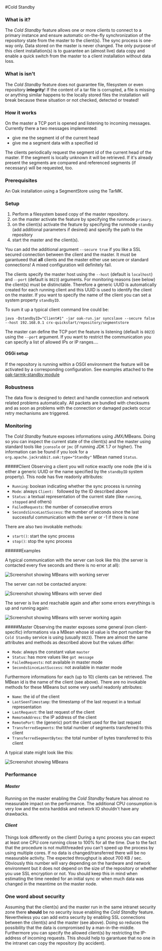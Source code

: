 <!--
   Licensed to the Apache Software Foundation (ASF) under one or more
   contributor license agreements.  See the NOTICE file distributed with
   this work for additional information regarding copyright ownership.
   The ASF licenses this file to You under the Apache License, Version 2.0
   (the "License"); you may not use this file except in compliance with
   the License.  You may obtain a copy of the License at

       http://www.apache.org/licenses/LICENSE-2.0

   Unless required by applicable law or agreed to in writing, software
   distributed under the License is distributed on an "AS IS" BASIS,
   WITHOUT WARRANTIES OR CONDITIONS OF ANY KIND, either express or implied.
   See the License for the specific language governing permissions and
   limitations under the License.
  -->

#Cold Standby

### What is it?

The *Cold Standby* feature allows one or more clients to connect to a primary instance and ensure automatic on-the-fly synchronization of the repository state from the master to the client(s). The sync process is one-way only. Data stored on the master is never changed. The only purpose of this client installation(s) is to guarantee an (almost live) data copy and enable a quick switch from the master to a client installation without data loss.

### What is isn't

The *Cold Standby* feature does not guarantee file, filesystem or even repository **integrity**! If the content of a tar file is corrupted, a file is missing or anything similar happens to the locally stored files the installation will break because these situation or not checked, detected or treated!

### How it works

On the master a TCP port is opened and listening to incoming messages. Currently there a two messages implemented:

* give me the segment id of the current head
* give me a segment data with a specified id

The clients periodically request the segment id of the current head of the master. If the segment is locally unknown it will be retrieved. If it's already present the segments are compared and referenced segments (if necessary) will be requested, too.


### Prerequisites

An Oak installation using a SegmentStore using the TarMK.

### Setup

1. Perform a filesystem based copy of the master repository.
2. on the master activate the feature by specifying the runmode `primary`.
3. on the client(s) activate the feature by specifying the runmode `standby` (add additional parameters if desired) and specify the path to the repository
4. start the master and the client(s).

You can add the additional argument `--secure true` if you like a SSL secured connection between the client and the master. It must be garantueed that **all** clients and the master either use secure or standard connections! A mixed configuration will definitely fail.

The clients specify the master host using the `--host` (default is `localhost`) and `--port` (default is `8023`) arguments. For monitoring reasons (see below) the client(s) must be distinctable. Therefore a generic UUID is automatically created for each running client and this UUID is used to identify the client on the master. If you want to specify the name of the client you can set a system property `standbyID`.

To sum it up a typical client command line could be:

	java -DstandbyID="Client#1" -jar oak-run.jar syncslave --secure false --host 192.168.0.1 crx-quickstart/repository/segmentstore

<!-- TODO: add the master specific arguments (like the accepted incoming IP ranges) -->
The master can define the TCP port the feature is listening (default is `8023`) using the `--port` argument. If you want to restrict the communication you can specify a list of allowed IPs or IP ranges....

#### OSGi setup
If the repository is running within a OSGI environment the feature will be activated by a corresponding configuration. See examples attached to the [oak-tarmk-standby module](https://github.com/apache/jackrabbit-oak/tree/trunk/oak-tarmk-standby/osgi-conf)

### Robustness

The data flow is designed to detect and handle connection and network related problems automatically. All packets are bundled with checksums and as soon as problems with the connection or damaged packets occur retry mechanisms are triggered.

### Monitoring

The *Cold Standby* feature exposes informations using JMX/MBeans. Doing so you can inspect the current state of the client(s) and the master using standard tools like `jconsole` or `jmc` (if running JDK 1.7 or higher). The information can be found if you look for a `org.apache.jackrabbit.oak:type="Standby"` MBean named `Status`.

#####Client
Observing a client you will notice exactly one node (the id is either a generic UUID or the name specified by the `standbyID` system property). This node has five readonly attributes:

* `Running`: boolean indicating whether the sync process is running
* `Mode`: always `Client: ` followed by the ID described above
* `Status`: a textual representation of the current state (like `running`, `stopped` and others)
* `FailedRequests`: the number of consecutive errors
* `SecondsSinceLastSuccess`: the number of seconds since the last successful communication with the server or -1 if there is none

There are also two invokable methods:

* `start()`: start the sync process
* `stop()`: stop the sync process

######Examples

A typical communication with the server can look like this (the server is contacted every five seconds and there is no error at all): 

![Screenshot showing MBeans with working server](client_mbean_server_working.png)

The server can not be contacted anyore:

![Screenshot showing MBeans with server died](client_mbean_server_died.png)

The server is live and reachable again and after some errors everythings is up and running again:

![Screenshot showing MBeans with server working again](client_mbean_server_works_again.png)
    
#####Master
Observing the master exposes some general (non client-specific) informations via a MBean whose id value is the port number the `Cold Standby` service is using (usually `8023`). There are almost the same attributes and methods as described above but the values differ:

* `Mode`: always the constant value `master`
* `Status`: has more values like `got message`
* `FailedRequests`: not available in master mode
* `SecondsSinceLastSuccess`: not available in master mode

Furthermore informations for each (up to 10) clients can be retrieved. The MBean id is the name of the client (see above). There are no invokable methods for these MBeans but some very useful readonly attributes:

* `Name`: the id of the client
* `LastSeenTimestamp`: the timestamp of the last request in a textual representation
* `LastRequest`: the last request of the client
* `RemoteAddress`: the IP address of the client
* `RemotePort`: the (generic) port the client used for the last request
* `TransferredSegments`: the total number of segments transferred to this client
* `TransferredSegmentBytes`: the total number of bytes transferred to this client

A typical state might look like this:

![Screenshot showing MBeans](mbeans.png)

### Performance

##### Master
Running on the master enabling the *Cold Standby* feature has almost no measurable impact on the performance. The additional CPU consumption is very low and the extra harddisk and network IO shouldn't have any drawbacks.

##### Client
Things look differently on the client! During a sync process you can expect at least one CPU core running close to 100% for all the time. Due to the fact that the procedure is not multithreaded you can't speed up the process by using multiple cores. If no data is changed/transferred there will be no measurable activity. The expected throughput is about 700 KB / sec. Obviously this number will vary depending on the hardware and network environment but it does not depend on the size of the repository or whether you use SSL encryption or not. You should keep this in mind when estimating the time needed for an initial sync or when much data was changed in the meantime on the master node.

### One word about security

Assuming that the client(s) and the master run in the same intranet security zone there **should** be no security issue enabling the *Cold Standby* feature. Nevertheless you can add extra security by enabling SSL connections between the client(s) and the master (see above). Doing so reduces the possibility that the data is compromised by a man-in-the-middle. Furthermore you can specify the allowed client(s) by restricting the IP-address of incoming requests. This should help to garantuee that no one in the intranet can copy the repository (by accident).

